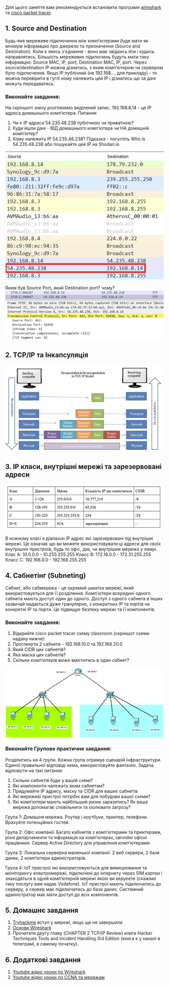 Для цього заняття вам рекомендується встановити програми [wireshark](https://www.wireshark.org/download.html) та [cisco packet tracer](https://www.netacad.com/courses/packet-tracer).

## 1. Source and Destination
Будь-яке мережеве підключення між комп’ютерами буде мати як мінімум інформацію про джерело та призначення (Source and Destination). Коли є якесь з'єднання - воно має звідкись йти і кудись направлятись. Більшість мережевих підключень будуть мати таку інформацію: Source MAC, IP, port; Destination MAC, IP, port. 
Через source/destination IP можна дізнатись, з яким комп’ютером чи сервером було підключення. Якщо IP публічний (не 192.168…, для прикладу) - то можна перевірити в гуглі кому належить цей IP і дізнатись що за дані можуть передаватись. 

### Виконайте завдання:
На скріншоті знизу розглянемо виділений запис. 192.168.8.14 - це IP адреса домашнього комп’ютера. Питання:
1. Чи є IP адреса 54.235.48.238 публічною чи приватною?
2. Куди йшли дані - ВІД домашнього комп’ютера чи НА домашній комп’ютер?
3. Кому належить IP 54.235.48.238? Підказка - погугліть Who is 54.235.48.238 або пошукайте цей IP на Shodan.io

![wireshark image](https://github.com/sarin00/Course1-Intro-to-Cybersecruity/blob/main/%D1%8F%D0%94%D0%BE%D0%B4%D0%B0%D1%82%D0%BA%D0%BE%D0%B2%D1%96%20%D0%BC%D0%B0%D1%82%D0%B5%D1%80%D1%96%D0%B0%D0%BB%D0%B8/wireshark_1.png)

Яким був Source Port, який Destination port? чому?
![wireshark image2](https://github.com/sarin00/Course1-Intro-to-Cybersecruity/blob/main/%D1%8F%D0%94%D0%BE%D0%B4%D0%B0%D1%82%D0%BA%D0%BE%D0%B2%D1%96%20%D0%BC%D0%B0%D1%82%D0%B5%D1%80%D1%96%D0%B0%D0%BB%D0%B8/wireshark_2.png)

## 2. TCP/IP та Інкапсуляція
![Інкапсуляція](https://github.com/sarin00/Course1-Intro-to-Cybersecruity/blob/main/%D1%8F%D0%94%D0%BE%D0%B4%D0%B0%D1%82%D0%BA%D0%BE%D0%B2%D1%96%20%D0%BC%D0%B0%D1%82%D0%B5%D1%80%D1%96%D0%B0%D0%BB%D0%B8/encapsulation.png)

## 3. IP класи, внутрішні мережі та зарезервовані адреси
![IP classes](https://github.com/sarin00/Course1-Intro-to-Cybersecruity/blob/main/%D1%8F%D0%94%D0%BE%D0%B4%D0%B0%D1%82%D0%BA%D0%BE%D0%B2%D1%96%20%D0%BC%D0%B0%D1%82%D0%B5%D1%80%D1%96%D0%B0%D0%BB%D0%B8/IP_classes.png)

В кожному класі є діапазон IP адрес які зарезервовані під внутрішні мережі. Це означає що ви можете використовувати ці адреси для своїх внутрішніх пристроїв, будь то офіс, дім, чи внутрішня мережа у хмарі.
Клас А: 10.0.0.0 - 10.255.255.255
Класс B: 172.16.0.0 - 172.31.255.255
Класс С: 192.168.0.0 - 192.168.255.255

## 4. Сабнетінг (Subneting)
Сабнет, або сабмережа - це окремий шматок мережі, який використовується для її розділення. Компʼютери всередині одного сабнета мають доступ один до одного. Доступ з одного сабнета в інших зазвичай надається дуже гранулярно, з конкретних IP та портів на конкретні IP та порти. Це підвищує безпеку мережі та її компонентів.

### Виконайте завдання:
1. Відкрийте cisco packet tracer схему classroom (скріншот схеми надану нижче)
2. Проглянути 2 сабнети - 192.168.10.0 та 192.168.20.0
3. Який CIDR цих сабнетів?
4. Яка маска цих сабнетів?
5. Скільки компʼютерів може вміститись в один сабнет?

![classroom](https://github.com/sarin00/Course1-Intro-to-Cybersecruity/blob/main/%D1%8F%D0%94%D0%BE%D0%B4%D0%B0%D1%82%D0%BA%D0%BE%D0%B2%D1%96%20%D0%BC%D0%B0%D1%82%D0%B5%D1%80%D1%96%D0%B0%D0%BB%D0%B8/classroom.png)

### Виконайте Групове практичне завдання:
Розділитись на 4 групи. Кожна група отримує сценарій інфраструктури. Єдиної правильної відповіді нема, використовуйте фантазію. Задача відповісти на такі питання:
1. Скільки сабнетів буде у вашій схемі?
2. Які компоненти належать яким сабнетам?
3. Придумайте IP адресу, маску та CIDR для ваших сабнетів
4. Які мережеві пристрої потрібні вам для побудови вашої схеми?
5. Які компʼютери мають найбільший ризик заразитись? Як ваша мережа допомагає сповільнити та ізолювати загрозу? 

Група 1:
Домашня мережа. Роутер і ноутбуки, принтер, телефони. Врахуйте потенційних гостей.

Група 2:
Офіс компанії. Багато кабінетів з компʼютерами та принтерами, різні департаменти та інформація на компʼютерах, звічпйні офісні працівники. Сервер Active Directory для управління компʼютерами.

Група 3:
Локальна серверна маленької компанії. 2 веб сервери, 2 бази даних, 2 компʼютери адміністраторів.

Група 4:
IoT пристрої які використовуються для вимюрювання та моніторингу електромережі, підключені до інтернету через SIM картки і знаходяться в одній компʼютерній мережі якою ви керуєете (скажімо таку послугу вам надає Vodafone). IoT пристрої мають підключатись до серверу, а сервер має підключатись до бази даних. Системний адміністратор має мати доступ до всіх компонентів. 

## 5. Домашнє завдання
1. [Tryhackme](https://tryhackme.com/room/introtonetworking) вступ у мережі, якщо ще не завершили
2. [Основи Wireshark](https://tryhackme.com/room/wiresharkthebasics)
3. Прочитати другу главу (CHAPTER 2 TCP/IP Review) книги Hacker Techniques Tools and Incident Handling 3rd Edition (книга є у каналі в телеграмі, в самому початку).

## 6. Додаткові завдання
1. [Youtube відео уроки по Wireshark](https://www.youtube.com/watch?v=nWvscuxqais&list=PLW8bTPfXNGdC5Co0VnBK1yVzAwSSphzpJ&index=2)
2. [Youtube відео уроки по CCNA та мережам](https://www.youtube.com/watch?v=S7MNX_UD7vY&list=PLIhvC56v63IJVXv0GJcl9vO5Z6znCVb1P)

